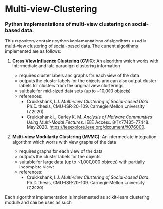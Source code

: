# Multi-view-Clustering
### Python implementations of multi-view clustering on social-based data.


This repository contains python implementations of algorihtms used in multi-view clustering
of social-based data. The current algorithms implemented are as follows:

1. **Cross View Influence Clustering (CVIC)**: An algorithm which works with intermediate and late paradigm
clustering information
	- requires cluster labels and graphs for each view of the data
	- outputs the cluster labels for the objects and can also output cluster labels for clusters from
	the original view clusterings
	- suitbale for mid-sized data sets (up to ~10,000 objects)
	- references:
		- Cruickshank,  I.J. *Multi-view  Clustering  of  Social-based  Data*.  Ph.D. thesis, CMU-ISR-20-109. Carnegie Mellon University (7,2020)
		- Cruickshank I., Carley K. M. *Analysis of Malware Communities Using Multi-Modal Features*. IEEE Access. 
		8(1):77435-77448. May 2020. https://ieeexplore.ieee.org/document/9076000.
		
2. **Multi-view Modularity Clustering (MVMC)**: An intermediate integration algorithm which works with view graphs of the 
data
	- requires graphs for each view of the data
	- outputs the cluster labels for the objects
	- suitable for large data (up to ~1,000,000 objects) with partially incomplete views
	- references:
		- Cruickshank,  I.J. *Multi-view  Clustering  of  Social-based  Data*.  Ph.D. thesis, CMU-ISR-20-109. Carnegie Mellon University (7,2020)


Each algorithm implementation is implemented as scikit-learn clustering module and can be used as such.
